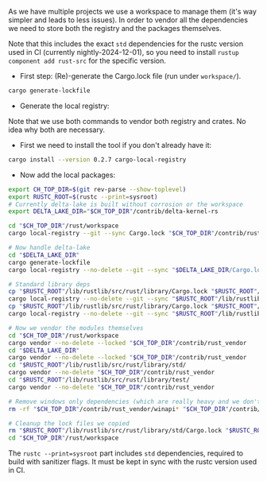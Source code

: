 As we have multiple projects we use a workspace to manage them (it's way simpler and leads to less issues). In order
to vendor all the dependencies we need to store both the registry and the packages themselves.

Note that this includes the exact `std` dependencies for the rustc version used in CI (currently nightly-2024-12-01),
so you need to install `rustup component add rust-src` for the specific version.

* First step: (Re)-generate the Cargo.lock file (run under `workspace/`).

```bash
cargo generate-lockfile
```

* Generate the local registry:

Note that we use both commands to vendor both registry and crates. No idea why both are necessary.

  * First we need to install the tool if you don't already have it:
```bash
cargo install --version 0.2.7 cargo-local-registry
```

  * Now add the local packages:

```bash
export CH_TOP_DIR=$(git rev-parse --show-toplevel)
export RUSTC_ROOT=$(rustc --print=sysroot)
# Currently delta-lake is built without corrosion or the workspace
export DELTA_LAKE_DIR="$CH_TOP_DIR"/contrib/delta-kernel-rs

cd "$CH_TOP_DIR"/rust/workspace
cargo local-registry --git --sync Cargo.lock "$CH_TOP_DIR"/contrib/rust_vendor

# Now handle delta-lake
cd "$DELTA_LAKE_DIR"
cargo generate-lockfile
cargo local-registry --no-delete --git --sync "$DELTA_LAKE_DIR/Cargo.lock" "$CH_TOP_DIR"/contrib/rust_vendor

# Standard library deps
cp "$RUSTC_ROOT"/lib/rustlib/src/rust/library/Cargo.lock "$RUSTC_ROOT"/lib/rustlib/src/rust/library/std/
cargo local-registry --no-delete --git --sync "$RUSTC_ROOT"/lib/rustlib/src/rust/library/std/Cargo.lock "$CH_TOP_DIR"/contrib/rust_vendor
cp "$RUSTC_ROOT"/lib/rustlib/src/rust/library/Cargo.lock "$RUSTC_ROOT"/lib/rustlib/src/rust/library/test/
cargo local-registry --no-delete --git --sync "$RUSTC_ROOT"/lib/rustlib/src/rust/library/test/Cargo.lock "$CH_TOP_DIR"/contrib/rust_vendor

# Now we vendor the modules themselves
cd "$CH_TOP_DIR"/rust/workspace
cargo vendor --no-delete --locked "$CH_TOP_DIR"/contrib/rust_vendor
cd "$DELTA_LAKE_DIR"
cargo vendor --no-delete --locked "$CH_TOP_DIR"/contrib/rust_vendor
cd "$RUSTC_ROOT"/lib/rustlib/src/rust/library/std/
cargo vendor --no-delete "$CH_TOP_DIR"/contrib/rust_vendor
cd "$RUSTC_ROOT"/lib/rustlib/src/rust/library/test/
cargo vendor --no-delete "$CH_TOP_DIR"/contrib/rust_vendor

# Remove windows only dependencies (which are really heavy and we don't want in the repo)
rm -rf "$CH_TOP_DIR"/contrib/rust_vendor/winapi* "$CH_TOP_DIR"/contrib/rust_vendor/windows*

# Cleanup the lock files we copied
rm "$RUSTC_ROOT"/lib/rustlib/src/rust/library/std/Cargo.lock "$RUSTC_ROOT"/lib/rustlib/src/rust/library/test/Cargo.lock
cd "$CH_TOP_DIR"/rust/workspace
```

The `rustc --print=sysroot` part includes `std` dependencies, required to build with sanitizer flags. It must be kept
in sync with the rustc version used in CI.
